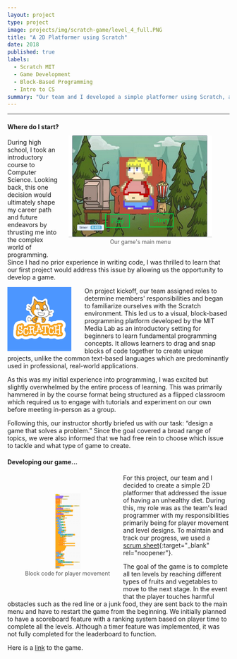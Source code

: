 ```yaml
---
layout: project
type: project
image: projects/img/scratch-game/level_4_full.PNG
title: "A 2D Platformer using Scratch"
date: 2018
published: true
labels:
  - Scratch MIT
  - Game Development
  - Block-Based Programming
  - Intro to CS
summary: "Our team and I developed a simple platformer using Scratch, a high-level, block-based visual programming language. The objective of the game is to traverse levels by reaching healthy foods while avoiding unhealthy meal options and other obstacles."
---
```

<hr>

<!-- Padding for space between sections-->
<div>
    <p class="pt-1"></p>
</div>

<figure style="float: right; margin-left: 20px; text-align: center; padding-top: 20px">
  <img
    width="325"
    class="rounded"
    src="/projects/img/scratch-game/main_menu.PNG"
    alt="Our game's main menu">
  <figcaption style="font-size: 0.9em; color: #555;">
    Our game's main menu
  </figcaption>
</figure>

#### Where do I start?

During high school, I took an introductory course to Computer Science. Looking back, this one decision would ultimately shape my career path and future endeavors by thrusting me into the complex world of programming. Since I had no prior experience in writing code, I was thrilled to learn that our first project would address this issue by allowing us the opportunity to develop a game.

<div style="float: left; margin-right: 30px;">
  <img width="145px" class="rounded" src="/projects/img/scratch-game/scratch_logo.png"> 
</div>

On project kickoff, our team assigned roles to determine members' responsibilities and began to familiarize ourselves with the Scratch environment. This led us to a visual, block-based programming platform developed by the MIT Media Lab as an introductory setting for beginners to learn fundamental programming concepts. It allows learners to drag and snap blocks of code together to create unique projects, unlike the common text-based languages which are predominantly used in professional, real-world applications. 

As this was my initial experience into programming, I was excited but slightly overwhelmed by the entire process of learning. This was primarily hammered in by the course format being structured as a flipped classroom which required us to engage with tutorials and experiment on our own before meeting in-person as a group.

Following this, our instructor shortly briefed us with our task: “design a game that solves a problem.” Since the goal covered a broad range of topics, we were also informed that we had free rein to choose which issue to tackle and what type of game to create.

<!-- Padding for space between sections-->
<div>
    <p class="pt-1"></p>
</div>

#### Developing our game...

<figure style="float: left; margin-right: 30px; text-align: center; padding-top: 30px; margin-bottom: 40px">
  <a href="/projects/img/scratch-game/player_movement_code.PNG" target="_blank" rel="noopener">
    <img
      width="60"
      class="rounded"
      src="/projects/img/scratch-game/player_movement_code.PNG"
      alt="Player movement block code">
  </a>
  <figcaption style="font-size: 0.9em; color: #555;">
    Block code for player movement 
  </figcaption>
</figure>

For this project, our team and I decided to create a simple 2D platformer that addressed the issue of having an unhealthy diet. During this, my role was as the team's lead programmer with my responsibilities primarily being for player movement and level designs. To maintain and track our progress, we used a [scrum sheet](/projects/img/scratch-game/scrum_sheet_scratch.pdf){:target="_blank" rel="noopener"}.

The goal of the game is to complete all ten levels by reaching different types of fruits and vegetables to move to the next stage. In the event that the player touches harmful obstacles such as the red line or a junk food, they are sent back to the main menu and have to restart the game from the beginning. We initially planned to have a scoreboard feature with a ranking system based on player time to complete all the levels. Although a timer feature was implemented, it was not fully completed for the leaderboard to function. 

Here is a [link](https://scratch.mit.edu/projects/248152797/) to the game.
